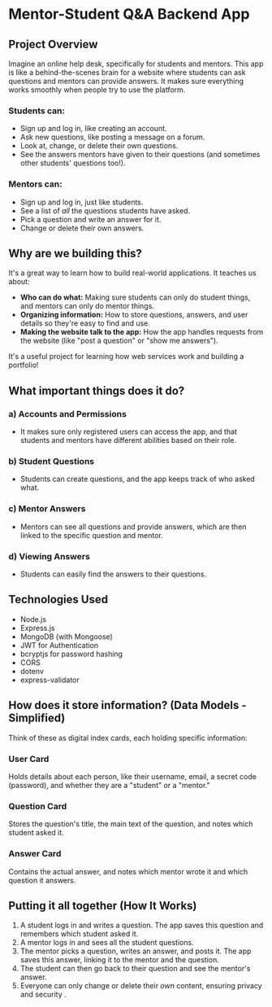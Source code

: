 # Mentor-Student Q&A Backend App

## Project Overview
Imagine an online help desk, specifically for students and mentors. This app is like a behind-the-scenes brain for a website where students can ask questions and mentors can provide answers. It makes sure everything works smoothly when people try to use the platform.

### Students can:
- Sign up and log in, like creating an account.
- Ask new questions, like posting a message on a forum.
- Look at, change, or delete their own questions.
- See the answers mentors have given to their questions (and sometimes other students' questions too!).

### Mentors can:
- Sign up and log in, just like students.
- See a list of *all* the questions students have asked.
- Pick a question and write an answer for it.
- Change or delete their own answers.

## Why are we building this?
It's a great way to learn how to build real-world applications. It teaches us about:
- **Who can do what:** Making sure students can only do student things, and mentors can only do mentor things.
- **Organizing information:** How to store questions, answers, and user details so they're easy to find and use.
- **Making the website talk to the app:** How the app handles requests from the website (like "post a question" or "show me answers").

It's a useful project for learning how web services work and building a portfolio!

## What important things does it do?

### a) Accounts and Permissions
- It makes sure only registered users can access the app, and that students and mentors have different abilities based on their role.

### b) Student Questions
- Students can create questions, and the app keeps track of who asked what.

### c) Mentor Answers
- Mentors can see all questions and provide answers, which are then linked to the specific question and mentor.

### d) Viewing Answers
- Students can easily find the answers to their questions.

## Technologies Used
- Node.js
- Express.js
- MongoDB (with Mongoose)
- JWT for Authentication
- bcryptjs for password hashing
- CORS
- dotenv
- express-validator

## How does it store information? (Data Models - Simplified)
Think of these as digital index cards, each holding specific information:

### User Card
Holds details about each person, like their username, email, a secret code (password), and whether they are a "student" or a "mentor."

### Question Card
Stores the question's title, the main text of the question, and notes which student asked it.

### Answer Card
Contains the actual answer, and notes which mentor wrote it and which question it answers.

## Putting it all together (How It Works)
1.  A student logs in and writes a question. The app saves this question and remembers which student asked it.
2.  A mentor logs in and sees all the student questions.
3.  The mentor picks a question, writes an answer, and posts it. The app saves this answer, linking it to the mentor and the question.
4.  The student can then go back to their question and see the mentor's answer.
5.  Everyone can only change or delete their *own* content, ensuring privacy and security .

